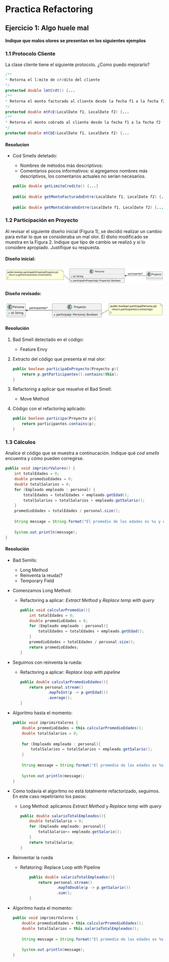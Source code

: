 # Practica Refactoring

## Ejercicio 1: Algo huele mal
#### Indique que malos olores se presentan en los siguientes ejemplos

### 1.1 Protocolo Cliente
La clase cliente tiene el siguiente protocolo. ¿Como puedo mejorarlo?

```java
/**
* Retorna el límite de crédito del cliente
*/
protected double lmtCrdt() {...
/**
* Retorna el monto facturado al cliente desde la fecha f1 a la fecha f2
*/
protected double mtFcE(LocalDate f1, LocalDate f2) {...
/**
* Retorna el monto cobrado al cliente desde la fecha f1 a la fecha f2
*/
protected double mtCbE(LocalDate f1, LocalDate f2) {...
```

#### Resolucíon
- Cod Smells detetado:
    - Nombres de métodos más descriptivos:
    - Comentarios pocos informativos: si agregamos nombres más descriptivos, los comentarios actuales no serían necesarios.

    ```java
    public double getLimiteCredito() {...}

    public double getMontoFacturadoEntre(LocalDate f1, LocalDate f2) {...}

    public double getMontoCobradoEntre(LocalDate f1, LocalDate f2) {...}
    ```
### 1.2 Participación en Proyecto
Al revisar el siguiente diseño inicial (Figura 1), se decidió realizar un cambio para evitar lo que se consideraba un mal olor. El disño modificado se muestra en la Figura 2. Indique que tipo de cambio se realizó y si lo considere apropiado. Justifique su respuesta.




#### Diseño inicial:
![Refactoring-Ejercicio1_1.2-DisenioInicial](../Practica/Practica_Refactoring//imgs/Refactoring-Ejercicio1_1.2-DisenioInicial.svg)

#### Diseño revisado:
![Refactoring-Ejercicio1_1.2-DisenioRevisado](../Practica/Practica_Refactoring//imgs/Refactoring-Ejercicio1_1.2-DisenioRevisado.svg)

#### Resolución
1. Bad Smell detectado en el código:
    - Feature Envy

2. Extracto del código que presenta el mal olor:
    ```java 
    public boolean participaEnProyecto(Proyecto p){
        return p.getParticipantes().contains(this);
    }
    ```

3. Refactoring a aplicar que resuelve el Bad Smell:
    - Move Method

4. Código con el refactoring aplicado:
    ```java 
    public boolean participa(Proyecto p){
        return participantes.contains(p);
    }
    ```

### 1.3 Cálculos
Analice el código que se muestra a continucación. Indique qué _cod smells_ encuentra y cómo pueden corregirse.
```java
public void imprimirValores() {
    int totalEdades = 0;
    double promedioEdades = 0;  
    double totalSalarios = 0;
    for (Empleado empleado : personal) {
        totalEdades = totalEdades + empleado.getEdad();
        totalSalarios = totalSalarios + empleado.getSalario();
    }
    promedioEdades = totalEdades / personal.size();

    String message = String.format("El promedio de las edades es %s y el total de salarios es %s", promedioEdades, totalSalarios);

    System.out.println(message);
}
```
#### Resolución
- Bad Semlls:
    - Long Method
    - Reinventa la reuda(?
    - Temporary Field

- Comenzamos Long Method:
    - Refactoring a aplicar: _Extract Method_ y _Replace temp with query_
        ```java
        public void calcularPromedio(){
            int totalEdades = 0;
            double promedioEdades = 0;
            for (Empleado empleado : personal){
                totalEdades = totalEdades + empleado.getEdad();
            }
            promedioEdades = totalEdades / personal.size();
            return promedioEdades;
        }
        ```
- Seguimos con reinventa la rueda:
    - Refactoring a aplicar: _Replace loop with pipeline_
        ```java
        public double calcularPromedioEdades(){
            return personal.stream()
                    .mapToInt(p -> p.getEdad())
                    .average();
        }
        ```

- Algoritmo hasta el momento:
    ```java
    public void imprimirValores {
        double promedioEdades = this.calcularPromedioEdades();
        double totalSalarios = 0;

        for (Empleado empleado : personal){
            totalSalarios = totalSalarios + empleado.getSalario();
        }

        String message = String.format("El promedio de las edades es %s y el total de salarios es %s", promedioEdades, totalSalarios);

        System.out.println(message);
    }
    ```

- Como todavía el algoritmo no está totalmente refactorizado, seguimos. En este caso repetiríamo los pasos:
    - Long Method: aplicamos _Extract Method_ y _Replace temp with query_
        ```java
        public double salarioTotalEmpleados(){
            double totalSalario = 0;
            for (Empleado empleado: personal){
                totalSalario+= empleado.getSalario();
            }
            return totalSalario;
        }
        ```
- Reinventar la rueda
    - Refatoring: Replace Loop with Pipeline
        ```java
            public double salarioTotalEmpleados(){
                return personal.stream()
                        .mapToDouble(p -> p.getSalario())
                        .sum();
            }
        ```
- Algoritmo hasta el momento:
    ```java
    public void imprimirValores {
        double promedioEdades = this.calcularPromedioEdades();
        double totalSalarios = this.salarioTotalEmpleados();

        String message = String.format("El promedio de las edades es %s y el total de salarios es %s", promedioEdades, totalSalarios);

        System.out.println(message);
    }
    ```

